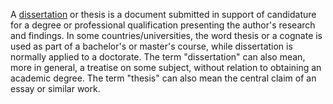 A [dissertation](http://www.bestdissertation.com/) or thesis is a
document submitted in support of candidature for a degree or
professional qualification presenting the author's research and
findings. In some countries/universities, the word thesis or a cognate
is used as part of a bachelor's or master's course, while dissertation
is normally applied to a doctorate. The term "dissertation" can also
mean, more in general, a treatise on some subject, without relation to
obtaining an academic degree. The term "thesis" can also mean the
central claim of an essay or similar work.